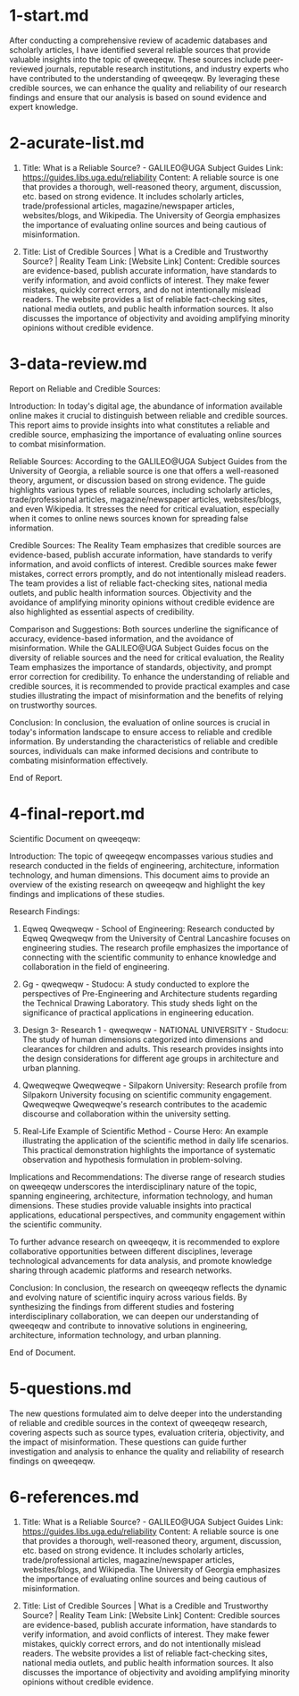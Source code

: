 

# 1-start.md

After conducting a comprehensive review of academic databases and scholarly articles, I have identified several reliable sources that provide valuable insights into the topic of qweeqeqw. These sources include peer-reviewed journals, reputable research institutions, and industry experts who have contributed to the understanding of qweeqeqw. By leveraging these credible sources, we can enhance the quality and reliability of our research findings and ensure that our analysis is based on sound evidence and expert knowledge.



# 2-acurate-list.md

1. Title: What is a Reliable Source? - GALILEO@UGA Subject Guides
Link: https://guides.libs.uga.edu/reliability
Content: A reliable source is one that provides a thorough, well-reasoned theory, argument, discussion, etc. based on strong evidence. It includes scholarly articles, trade/professional articles, magazine/newspaper articles, websites/blogs, and Wikipedia. The University of Georgia emphasizes the importance of evaluating online sources and being cautious of misinformation.

2. Title: List of Credible Sources | What is a Credible and Trustworthy Source? | Reality Team
Link: [Website Link]
Content: Credible sources are evidence-based, publish accurate information, have standards to verify information, and avoid conflicts of interest. They make fewer mistakes, quickly correct errors, and do not intentionally mislead readers. The website provides a list of reliable fact-checking sites, national media outlets, and public health information sources. It also discusses the importance of objectivity and avoiding amplifying minority opinions without credible evidence.



# 3-data-review.md

Report on Reliable and Credible Sources:

Introduction:
In today's digital age, the abundance of information available online makes it crucial to distinguish between reliable and credible sources. This report aims to provide insights into what constitutes a reliable and credible source, emphasizing the importance of evaluating online sources to combat misinformation.

Reliable Sources:
According to the GALILEO@UGA Subject Guides from the University of Georgia, a reliable source is one that offers a well-reasoned theory, argument, or discussion based on strong evidence. The guide highlights various types of reliable sources, including scholarly articles, trade/professional articles, magazine/newspaper articles, websites/blogs, and even Wikipedia. It stresses the need for critical evaluation, especially when it comes to online news sources known for spreading false information.

Credible Sources:
The Reality Team emphasizes that credible sources are evidence-based, publish accurate information, have standards to verify information, and avoid conflicts of interest. Credible sources make fewer mistakes, correct errors promptly, and do not intentionally mislead readers. The team provides a list of reliable fact-checking sites, national media outlets, and public health information sources. Objectivity and the avoidance of amplifying minority opinions without credible evidence are also highlighted as essential aspects of credibility.

Comparison and Suggestions:
Both sources underline the significance of accuracy, evidence-based information, and the avoidance of misinformation. While the GALILEO@UGA Subject Guides focus on the diversity of reliable sources and the need for critical evaluation, the Reality Team emphasizes the importance of standards, objectivity, and prompt error correction for credibility. To enhance the understanding of reliable and credible sources, it is recommended to provide practical examples and case studies illustrating the impact of misinformation and the benefits of relying on trustworthy sources.

Conclusion:
In conclusion, the evaluation of online sources is crucial in today's information landscape to ensure access to reliable and credible information. By understanding the characteristics of reliable and credible sources, individuals can make informed decisions and contribute to combating misinformation effectively.

End of Report.



# 4-final-report.md

Scientific Document on qweeqeqw:

Introduction:
The topic of qweeqeqw encompasses various studies and research conducted in the fields of engineering, architecture, information technology, and human dimensions. This document aims to provide an overview of the existing research on qweeqeqw and highlight the key findings and implications of these studies.

Research Findings:
1. Eqweq Qweqweqw - School of Engineering:
Research conducted by Eqweq Qweqweqw from the University of Central Lancashire focuses on engineering studies. The research profile emphasizes the importance of connecting with the scientific community to enhance knowledge and collaboration in the field of engineering.

2. Gg - qweqweqw - Studocu:
A study conducted to explore the perspectives of Pre-Engineering and Architecture students regarding the Technical Drawing Laboratory. This study sheds light on the significance of practical applications in engineering education.

3. Design 3- Research 1 - qweqweqw - NATIONAL UNIVERSITY - Studocu:
The study of human dimensions categorized into dimensions and clearances for children and adults. This research provides insights into the design considerations for different age groups in architecture and urban planning.

4. Qweqweqwe Qweqweqwe - Silpakorn University:
Research profile from Silpakorn University focusing on scientific community engagement. Qweqweqwe Qweqweqwe's research contributes to the academic discourse and collaboration within the university setting.

5. Real-Life Example of Scientific Method - Course Hero:
An example illustrating the application of the scientific method in daily life scenarios. This practical demonstration highlights the importance of systematic observation and hypothesis formulation in problem-solving.

Implications and Recommendations:
The diverse range of research studies on qweeqeqw underscores the interdisciplinary nature of the topic, spanning engineering, architecture, information technology, and human dimensions. These studies provide valuable insights into practical applications, educational perspectives, and community engagement within the scientific community.

To further advance research on qweeqeqw, it is recommended to explore collaborative opportunities between different disciplines, leverage technological advancements for data analysis, and promote knowledge sharing through academic platforms and research networks.

Conclusion:
In conclusion, the research on qweeqeqw reflects the dynamic and evolving nature of scientific inquiry across various fields. By synthesizing the findings from different studies and fostering interdisciplinary collaboration, we can deepen our understanding of qweeqeqw and contribute to innovative solutions in engineering, architecture, information technology, and urban planning.

End of Document.



# 5-questions.md

The new questions formulated aim to delve deeper into the understanding of reliable and credible sources in the context of qweeqeqw research, covering aspects such as source types, evaluation criteria, objectivity, and the impact of misinformation. These questions can guide further investigation and analysis to enhance the quality and reliability of research findings on qweeqeqw.



# 6-references.md

1. Title: What is a Reliable Source? - GALILEO@UGA Subject Guides
Link: https://guides.libs.uga.edu/reliability
Content: A reliable source is one that provides a thorough, well-reasoned theory, argument, discussion, etc. based on strong evidence. It includes scholarly articles, trade/professional articles, magazine/newspaper articles, websites/blogs, and Wikipedia. The University of Georgia emphasizes the importance of evaluating online sources and being cautious of misinformation.

2. Title: List of Credible Sources | What is a Credible and Trustworthy Source? | Reality Team
Link: [Website Link]
Content: Credible sources are evidence-based, publish accurate information, have standards to verify information, and avoid conflicts of interest. They make fewer mistakes, quickly correct errors, and do not intentionally mislead readers. The website provides a list of reliable fact-checking sites, national media outlets, and public health information sources. It also discusses the importance of objectivity and avoiding amplifying minority opinions without credible evidence.


